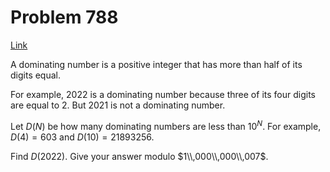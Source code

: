 # Problem 788

[Link](https://projecteuler.net/problem=788)

A dominating number is a positive integer that has more than half of its digits equal. 

For example, $2022$ is a dominating number because three of its four digits are equal to $2$. But $2021$ is not a dominating number. 

Let $D(N)$ be how many dominating numbers are less than $10^N$. For example, $D(4) = 603$ and $D(10) = 21893256$. 

Find $D(2022)$. Give your answer modulo $1\\,000\\,000\\,007$.
